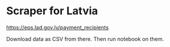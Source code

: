 Scraper for Latvia
=========================

<https://eps.lad.gov.lv/payment_recipients>

Download data as CSV from there. Then run notebook on them.
